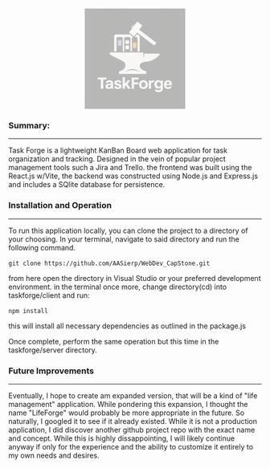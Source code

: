 <h1><img src="./client/src/images/logodark.png" width = 200px style="display: block; margin: auto; opacity: .3;"></h1>

### Summary:

---

Task Forge is a lightweight KanBan Board web application for task organization and tracking. Designed in the vein of popular project management tools such a Jira and Trello. the frontend was built using the React.js w/Vite, the backend was constructed using Node.js and Express.js and includes a SQlite database for persistence.

### Installation and Operation

---

To run this application locally, you can clone the project to a directory of your choosing.
In your terminal, navigate to said directory and run the following command.

```
git clone https://github.com/AASierp/WebDev_CapStone.git
```

from here open the directory in Visual Studio or your preferred development environment.
in the terminal once more, change directory(cd) into taskforge/client and run:

```
npm install
```

this will install all necessary dependencies as outlined in the package.js

Once complete, perform the same operation but this time in the taskforge/server directory.

### Future Improvements

---

Eventually, I hope to create am expanded version, that will be a kind of "life management" application. While pondering this expansion, I thought the name "LifeForge" would probably be more appropriate in the future. So naturally, I googled it to see if it already existed. While it is not a production application, I did discover another github project repo with the exact name and concept. While this is highly dissappointing, I will likely continue anyway if only for the experience and the ability to customize it entirely to my own needs and desires.
